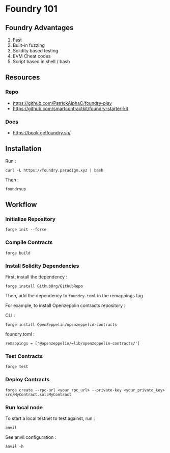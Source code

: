 # Foundry 101

## Foundry Advantages

1. Fast
2. Built-in fuzzing
3. Solidity based testing
4. EVM Cheat codes
5. Script based in shell / bash

## Resources

### Repo

- https://github.com/PatrickAlphaC/foundry-play
- https://github.com/smartcontractkit/foundry-starter-kit

### Docs

- https://book.getfoundry.sh/

## Installation

Run :

    curl -L https://foundry.paradigm.xyz | bash

Then :

    foundryup

## Workflow

### Initialize Repository

    forge init --force

### Compile Contracts

    forge build

### Install Solidity Dependencies

First, install the dependency :

    forge install GithubOrg/GithubRepo

Then, add the dependency to `foundry.toml` in the remappings tag

For example, to install Openzepplin contracts repository :

CLI :

    forge install OpenZeppelin/openzeppelin-contracts

foundry.toml :

    remappings = ['@openzeppelin/=lib/openzeppelin-contracts/']

### Test Contracts

    forge test

### Deploy Contracts

    forge create --rpc-url <your_rpc_url> --private-key <your_private_key> src/MyContract.sol:MyContract

### Run local node

To start a local testnet to test against, run :

    anvil

See anvil configuration :

    anvil -h
